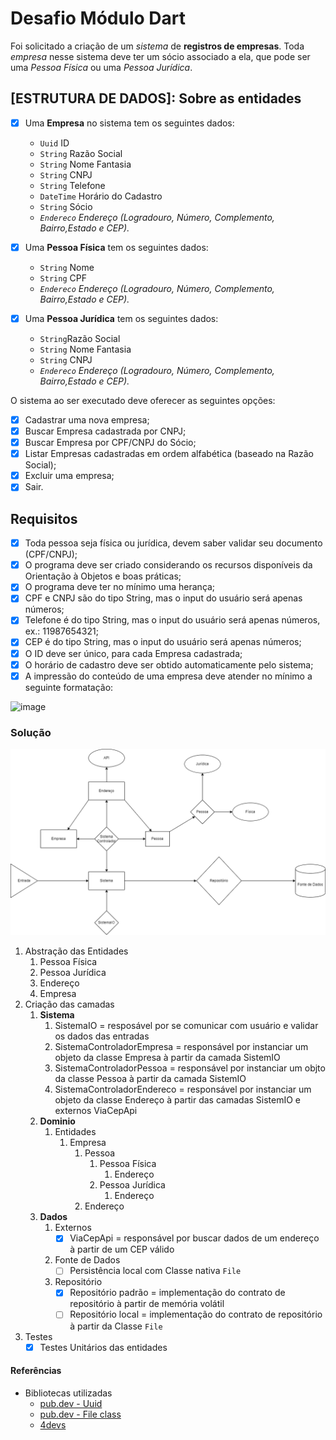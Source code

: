# Desafio Módulo Dart

Foi solicitado a criação de um *sistema* de **registros de empresas**.
Toda *empresa* nesse sistema deve ter um sócio associado a ela, que pode ser uma *Pessoa Física* ou uma *Pessoa Jurídica*.

## [ESTRUTURA DE DADOS]: Sobre as entidades

- [x] Uma **Empresa** no sistema tem os seguintes dados:
  - `Uuid` ID
  - `String` Razão Social
  - `String` Nome Fantasia
  - `String` CNPJ
  - `String` Telefone
  - `DateTime` Horário do Cadastro
  - `String` Sócio
  - *`Endereco` Endereço (Logradouro, Número, Complemento, Bairro,Estado e CEP).*

- [x] Uma **Pessoa Física** tem os seguintes dados:
  - `String` Nome
  - `String` CPF
  - *`Endereco` Endereço (Logradouro, Número, Complemento, Bairro,Estado e CEP).*

- [x] Uma **Pessoa Jurídica** tem os seguintes dados:
  - `String`Razão Social
  - `String` Nome Fantasia
  - `String` CNPJ
  - *`Endereco` Endereço (Logradouro, Número, Complemento, Bairro,Estado e CEP).*

O sistema ao ser executado deve oferecer as seguintes opções:

- [x] Cadastrar uma nova empresa;
- [x] Buscar Empresa cadastrada por CNPJ;
- [x] Buscar Empresa por CPF/CNPJ do Sócio;
- [x] Listar Empresas cadastradas em ordem alfabética (baseado na Razão Social);
- [x] Excluir uma empresa;
- [x] Sair.

## Requisitos

- [x] Toda pessoa seja física ou jurídica, devem saber validar seu
documento (CPF/CNPJ);
- [x] O programa deve ser criado considerando os recursos disponíveis da
Orientação à Objetos e boas práticas;
- [x] O programa deve ter no mínimo uma herança;
- [x] CPF e CNPJ são do tipo String, mas o input do usuário será apenas
números;
- [x] Telefone é do tipo String, mas o input do usuário será apenas
números, ex.: 11987654321;
- [x] CEP é do tipo String, mas o input do usuário será apenas números;
- [x] O ID deve ser único, para cada Empresa cadastrada;
- [x] O horário de cadastro deve ser obtido automaticamente pelo sistema;
- [x] A impressão do conteúdo de uma empresa deve atender no mínimo a
seguinte formatação:

![image](https://i.imgur.com/rxxhn4U.png)

### Solução

![abstração do Sistema](abstracao.png)

1. Abstração das Entidades
   1. Pessoa Física
   2. Pessoa Jurídica
   3. Endereço
   4. Empresa
2. Criação das camadas
   1. **Sistema**
      1. SistemaIO = resposável por se comunicar com usuário e validar os dados das entradas
      2. SistemaControladorEmpresa = responsável por instanciar um objeto da classe Empresa à partir da camada SistemIO
      3. SistemaControladorPessoa = responsável por instanciar um objto da classe Pessoa à partir da camada SistemIO
      4. SistemaControladorEndereco = responsável por instanciar um objeto da classe Endereço à partir das camadas SistemIO e externos ViaCepApi
   2. **Dominio**
      1. Entidades
         1. Empresa
            1. Pessoa
               1. Pessoa Física
                  1. Endereço
               2. Pessoa Jurídica
                  1. Endereço
            2. Endereço
   3. **Dados**
      1. Externos
         - [x] ViaCepApi = responsável por buscar dados de um endereço à partir de um CEP válido
      2. Fonte de Dados
         - [ ] Persistência local com Classe nativa ``File``
      3. Repositório
         - [x] Repositório padrão = implementação do contrato de repositório à partir de memória volátil
         - [ ] Repositório local = implementação do contrato de repositório à partir da Classe ``File``
3. Testes
   - [x] Testes Unitários das entidades

#### Referências

- Bibliotecas utilizadas
  - [pub.dev - Uuid](https://pub.dev/packages/uuid)
  - [pub.dev - File class](https://api.dart.dev/stable/2.18.0/dart-io/File-class.html)
  - [4devs](https://www.4devs.com.br/)
